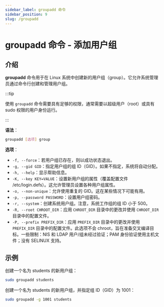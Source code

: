 ```yaml
---
sidebar_label: groupadd 命令
sidebar_position: 9
slug: /groupadd
---
```


# groupadd 命令 - 添加用户组



## 介绍

**groupadd** 命令用于在 Linux 系统中创建新的用户组（group）。它允许系统管理员通过命令行创建和管理用户组。

:::tip

使用 `groupadd` 命令需要具有足够的权限，通常需要以超级用户（root）或具有 sudo 权限的用户身份运行。

:::

**语法**：

```bash
groupadd [选项] group
```

**选项**：

- `-f, --force`：若用户组已存在，则以成功状态退出。
- `-g, --gid GID`：指定用户组的组 ID（GID）。如果不指定，系统将自动分配。
- `-h, --help`：显示帮助信息。
- `-K, --key KEY=VALUE`：设置新用户组的属性（覆盖配置文件 /etc/login.defs）。这允许管理员设置各种用户组属性。
- `-o, --non-unique`：允许使用重复的 GID。这在某些情况下可能有用。
- `-p, --password PASSWORD`：设置用户组密码。
- `-r, --system`：创建系统用户组。注意，系统工作组的组 ID 小于 500。
- `-R, --root CHROOT_DIR`：应用 `CHROOT_DIR` 目录中的更改并使用 `CHROOT_DIR` 目录中的配置文件。
- `-P, --prefix PREFIX_DIR`：应用 `PREFIX_DIR` 目录中的更改并使用 `PREFIX_DIR` 目录中的配置文件。此选项不会 chroot，旨在准备交叉编译目标。一些限制：NIS 和 LDAP 用户/组未经过验证；PAM 身份验证使用主机文件；没有 SELINUX 支持。



## 示例

创建一个名为 students 的新用户组：

```bash
sudo groupadd students
```

创建一个名为 students 的新用户组，并指定组 ID（GID）为 1001：

```bash
sudo groupadd -g 1001 students
```

